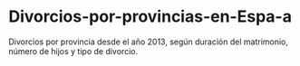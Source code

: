 # Divorcios-por-provincias-en-Espa-a
Divorcios por provincia desde el año 2013, según duración del matrimonio, número de hijos y tipo de divorcio.
